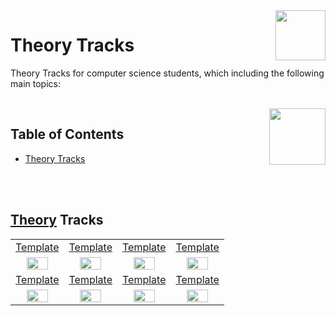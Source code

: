<img align="right" width="80" height="80" src="https://github.com/cs-MohamedAyman/DataCamp-Tracks/blob/master/organizations-logos/datacamp.jpg">

# Theory Tracks
Theory Tracks for computer science students, which including the following main topics:

<br>
<img align="right" width="90" height="90" src="https://Theoryhub.com/cs-MohamedAyman/cs-MohamedAyman/blob/main/logos/agenda.jpg">

## Table of Contents
  * [Theory Tracks](#Theory-Tracks)

<br><br>

## [Theory](https://Theoryhub.com/cs-MohamedAyman/DataCamp-Tracks/blob/master/Theory-Tracks/Theory/README.md) Tracks

<table>
    <tbody>
        <tr>
<td align=center width="25%"><a href="https://Theoryhub.com/cs-MohamedAyman/DataCamp-Tracks/blob/master/Theory-Tracks/Theory/README.md">Template</a></td>
<td align=center width="25%"><a href="https://Theoryhub.com/cs-MohamedAyman/DataCamp-Tracks/blob/master/Theory-Tracks/Theory/README.md">Template</a></td>
<td align=center width="25%"><a href="https://Theoryhub.com/cs-MohamedAyman/DataCamp-Tracks/blob/master/Theory-Tracks/Theory/README.md">Template</a></td>
<td align=center width="25%"><a href="https://Theoryhub.com/cs-MohamedAyman/DataCamp-Tracks/blob/master/Theory-Tracks/Theory/README.md">Template</a></td>
        </tr>
        <tr>
<td align=center width="25%"><img src="https://Theoryhub.com/cs-MohamedAyman/DataCamp-Tracks/blob/master/organizations-logos/theory.jpg" width="70%"></img></td>
<td align=center width="25%"><img src="https://Theoryhub.com/cs-MohamedAyman/DataCamp-Tracks/blob/master/organizations-logos/theory.jpg" width="70%"></img></td>
<td align=center width="25%"><img src="https://Theoryhub.com/cs-MohamedAyman/DataCamp-Tracks/blob/master/organizations-logos/theory.jpg" width="70%"></img></td>
<td align=center width="25%"><img src="https://Theoryhub.com/cs-MohamedAyman/DataCamp-Tracks/blob/master/organizations-logos/theory.jpg" width="70%"></img></td>
        </tr>
        <tr>
<td align=center width="25%"><a href="https://Theoryhub.com/cs-MohamedAyman/DataCamp-Tracks/blob/master/Theory-Tracks/Theory/README.md">Template</a></td>
<td align=center width="25%"><a href="https://Theoryhub.com/cs-MohamedAyman/DataCamp-Tracks/blob/master/Theory-Tracks/Theory/README.md">Template</a></td>
<td align=center width="25%"><a href="https://Theoryhub.com/cs-MohamedAyman/DataCamp-Tracks/blob/master/Theory-Tracks/Theory/README.md">Template</a></td>
<td align=center width="25%"><a href="https://Theoryhub.com/cs-MohamedAyman/DataCamp-Tracks/blob/master/Theory-Tracks/Theory/README.md">Template</a></td>
        </tr>
        <tr>
<td align=center width="25%"><img src="https://Theoryhub.com/cs-MohamedAyman/DataCamp-Tracks/blob/master/organizations-logos/theory.jpg" width="70%"></img></td>
<td align=center width="25%"><img src="https://Theoryhub.com/cs-MohamedAyman/DataCamp-Tracks/blob/master/organizations-logos/theory.jpg" width="70%"></img></td>
<td align=center width="25%"><img src="https://Theoryhub.com/cs-MohamedAyman/DataCamp-Tracks/blob/master/organizations-logos/theory.jpg" width="70%"></img></td>
<td align=center width="25%"><img src="https://Theoryhub.com/cs-MohamedAyman/DataCamp-Tracks/blob/master/organizations-logos/theory.jpg" width="70%"></img></td>
        </tr>
    </tbody>
</table>
